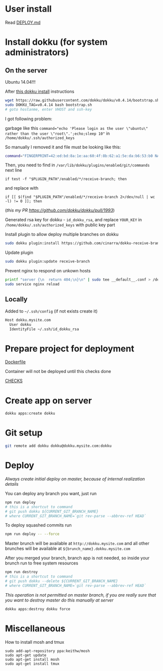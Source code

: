 # User install

Read [DEPLOY.md](DEPLOY.md)

# Install dokku (for system administrators)

## On the server

Ubuntu 14.04!!!

After [this dokku install](http://dokku.viewdocs.io/dokku/installation/) instructions

```bash
wget https://raw.githubusercontent.com/dokku/dokku/v0.4.14/bootstrap.sh
sudo DOKKU_TAG=v0.4.14 bash bootstrap.sh
# goto hostanme, enter VHOST and ssh-key
```
I got following problem:

garbage like this `command="echo 'Please login as the user \"ubuntu\" rather than the user \"root\".';echo;sleep 10"` in `/home/dokku/.ssh/authorized_keys`

So manually I removed it and file must be looking like this:

```bash
command="FINGERPRINT=42:ed:bd:8a:1e:aa:60:4f:8b:62:a1:5e:da:b6:53:b0 NAME=admin `cat /home/dokku/.sshcommand` $SSH_ORIGINAL_COMMAND",no-agent-forwarding,no-user-rc,no-X11-forwarding,no-port-forwarding YOUR_KEY
```

Then, you need to find in `/var/lib/dokku/plugins/enabled/git/commands`
next line

```
if test -f "$PLUGIN_PATH"/enabled/*/receive-branch; then
```

and replace with

```
if [[ $(find "$PLUGIN_PATH"/enabled/*/receive-branch 2>/dev/null | wc -l) != 0 ]]; then
```

(*this my PR https://github.com/dokku/dokku/pull/1993*)

Generated rsa key for dokku - `id_dokku_rsa`, and replace `YOUR_KEY` in `/home/dokku/.ssh/authorized_keys` with public key part

Install plugin to allow deploy multiple branches on dokku

```bash
sudo dokku plugin:install https://github.com/cinarra/dokku-receive-branch.git
```

Update plugin

```bash
sudo dokku plugin:update receive-branch
```

Prevent nginx to respond on unkown hosts

```bash
printf "server {\n  return 404;\n}\n" | sudo tee __default__.conf > /dev/null
sudo service nginx reload
```

## Locally

Added to `~/.ssh/config` (if not exists create it)

```bash
Host dokku.mysite.com
  User dokku
  IdentityFile ~/.ssh/id_dokku_rsa
```

# Prepare project for deployment

[Dockerfile](https://github.com/istarkov/create-your-own-heroku-review-apps-with-dokku/blob/master/Dockerfile)

Container will not be deployed until this checks done

[CHECKS](https://github.com/istarkov/create-your-own-heroku-review-apps-with-dokku/blob/master/CHECKS)


# Create app on server

```bash
dokku apps:create dokku
```

# Git setup

```bash
git remote add dokku dokku@dokku.mysite.com:dokku
```

# Deploy

*Always create initial deploy on master, because of internal realization details*

You can deploy any branch you want, just run

```bash
npm run deploy
# this is a shortcut to command
# git push dokku ${CURRENT_GIT_BRANCH_NAME}
# where CURRENT_GIT_BRANCH_NAME=`git rev-parse --abbrev-ref HEAD`
```

To deploy squashed commits run

```bash
npm run deploy -- --force
```

Master brunch will be available at `http://dokku.mysite.com` and all other brunches will be available
at `${brunch_name}.dokku.mysite.com`

After you merged your branch, branch app is not needed, so inside your brunch run to free system resources

```bash
npm run destroy
# this is a shortcut to command
# git push dokku --delete ${CURRENT_GIT_BRANCH_NAME}
# where CURRENT_GIT_BRANCH_NAME=`git rev-parse --abbrev-ref HEAD`
```

*This operation is not permitted on master branch, if you are really sure that you want to destroy master
do this manually at server*

```bash
dokku apps:destroy dokku force
```



# Miscellaneous

How to install mosh and tmux

```
sudo add-apt-repository ppa:keithw/mosh
sudo apt-get update
sudo apt-get install mosh
sudo apt-get install tmux
```
